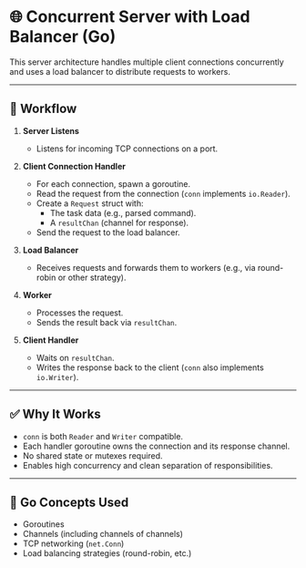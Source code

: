 # 🌐 Concurrent Server with Load Balancer (Go)

This server architecture handles multiple client connections concurrently and uses a load balancer to distribute requests to workers.

---

## 🧭 Workflow

1. **Server Listens**
   - Listens for incoming TCP connections on a port.

2. **Client Connection Handler**
   - For each connection, spawn a goroutine.
   - Read the request from the connection (`conn` implements `io.Reader`).
   - Create a `Request` struct with:
     - The task data (e.g., parsed command).
     - A `resultChan` (channel for response).
   - Send the request to the load balancer.

3. **Load Balancer**
   - Receives requests and forwards them to workers (e.g., via round-robin or other strategy).

4. **Worker**
   - Processes the request.
   - Sends the result back via `resultChan`.

5. **Client Handler**
   - Waits on `resultChan`.
   - Writes the response back to the client (`conn` also implements `io.Writer`).

---

## ✅ Why It Works

- `conn` is both `Reader` and `Writer` compatible.
- Each handler goroutine owns the connection and its response channel.
- No shared state or mutexes required.
- Enables high concurrency and clean separation of responsibilities.

---

## 🧠 Go Concepts Used

- Goroutines
- Channels (including channels of channels)
- TCP networking (`net.Conn`)
- Load balancing strategies (round-robin, etc.)
